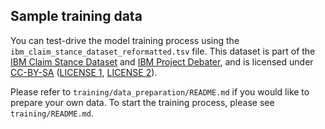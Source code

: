 ## Sample training data

You can test-drive the model training process using the `ibm_claim_stance_dataset_reformatted.tsv` file. 
This dataset is part of the [IBM Claim Stance Dataset](http://www.research.ibm.com/haifa/dept/vst/debating_data.shtml) and [IBM Project Debater](https://www.research.ibm.com/artificial-intelligence/project-debater/), and is licensed under
[CC-BY-SA](http://creativecommons.org/licenses/by-sa/3.0/) ([LICENSE 1](http://www.research.ibm.com/haifa/dept/vst/debating_data.shtml#Project), [LICENSE 2](https://en.wikipedia.org/wiki/Wikipedia:Copyrights#Reusers.27_rights_and_obligations)).

Please refer to `training/data_preparation/README.md` if you would like to prepare your own data. 
To start the training process, please see `training/README.md`.
